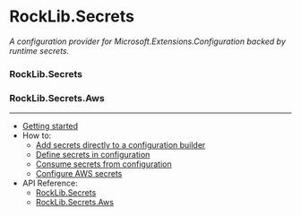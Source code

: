# RockLib.Secrets

*A configuration provider for Microsoft.Extensions.Configuration backed by runtime secrets.*

### RockLib.Secrets

### RockLib.Secrets.Aws

---

- [Getting started](docs/GettingStarted.md)
- How to:
  - [Add secrets directly to a configuration builder](docs/ConfigurationBuilder.md)
  - [Define secrets in configuration](docs/Configuration.md)
  - [Consume secrets from configuration](docs/Usage.md)
  - [Configure AWS secrets](docs/AwsSecret.md)
- API Reference:
  - [RockLib.Secrets](https://www.fuget.org/packages/RockLib.Secrets)
  - [RockLib.Secrets.Aws](https://www.fuget.org/packages/RockLib.Secrets.Aws)

